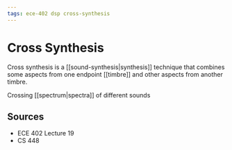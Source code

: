 ```yaml
---
tags: ece-402 dsp cross-synthesis
---
```


# Cross Synthesis

Cross synthesis is a [[sound-synthesis|synthesis]] technique that combines some aspects from one endpoint [[timbre]] and other aspects from another timbre.

Crossing [[spectrum|spectra]] of different sounds

## Sources

- ECE 402 Lecture 19
- CS 448
